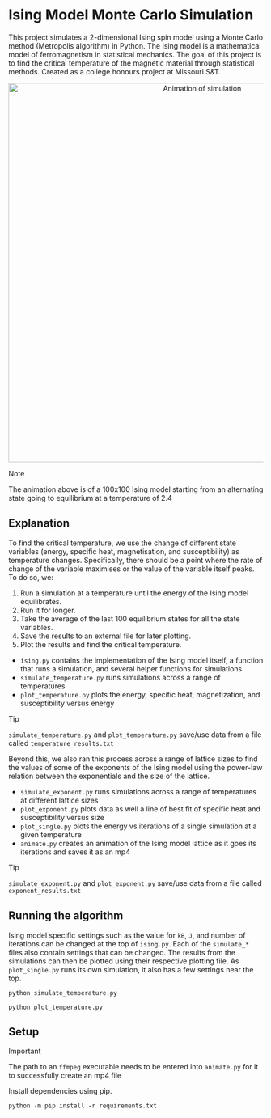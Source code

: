# Ising Model Monte Carlo Simulation

This project simulates a 2-dimensional Ising spin model using a Monte Carlo method (Metropolis algorithm) in Python. The Ising model is a mathematical model of ferromagnetism in statistical mechanics. The goal of this project is to find the critical temperature of the magnetic material through statistical methods. Created as a college honours project at Missouri S&T.

<p align="center">
  <img src=".github/animation.gif" width="750" alt="Animation of simulation"/>
</p>

> [!NOTE]
> The animation above is of a 100x100 Ising model starting from an alternating state going to equilibrium at a temperature of 2.4

## Explanation

To find the critical temperature, we use the change of different state variables (energy, specific heat, magnetisation, and susceptibility) as temperature changes. Specifically, there should be a point where the rate of change of the variable maximises or the value of the variable itself peaks. To do so, we:

1. Run a simulation at a temperature until the energy of the Ising model equilibrates.
2. Run it for longer.
3. Take the average of the last 100 equilibrium states for all the state variables.
4. Save the results to an external file for later plotting.
5. Plot the results and find the critical temperature.

- `ising.py` contains the implementation of the Ising model itself, a function that runs a simulation, and several helper functions for simulations
- `simulate_temperature.py` runs simulations across a range of temperatures
- `plot_temperature.py` plots the energy, specific heat, magnetization, and susceptibility versus energy

> [!TIP]
> `simulate_temperature.py` and `plot_temperature.py` save/use data from a file called `temperature_results.txt`

Beyond this, we also ran this process across a range of lattice sizes to find the values of some of the exponents of the Ising model using the power-law relation between the exponentials and the size of the lattice.

- `simulate_exponent.py` runs simulations across a range of temperatures at different lattice sizes
- `plot_exponent.py` plots data as well a line of best fit of specific heat and susceptibility versus size
- `plot_single.py` plots the energy vs iterations of a single simulation at a given temperature
- `animate.py` creates an animation of the Ising model lattice as it goes its iterations and saves it as an mp4

> [!TIP]
> `simulate_exponent.py` and `plot_exponent.py` save/use data from a file called `exponent_results.txt`

## Running the algorithm

Ising model specific settings such as the value for `kB`, `J`, and number of iterations can be changed at the top of `ising.py`. Each of the `simulate_*` files also contain settings that can be changed. The results from the simulations can then be plotted using their respective plotting file. As `plot_single.py` runs its own simulation, it also has a few settings near the top.

```shell
python simulate_temperature.py
```

```shell
python plot_temperature.py
```

## Setup

> [!IMPORTANT]  
> The path to an `ffmpeg` executable needs to be entered into `animate.py` for it to successfully create an mp4 file

Install dependencies using pip.

```shell
python -m pip install -r requirements.txt
```
